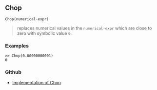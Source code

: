 ## Chop

```
Chop(numerical-expr)
```

> replaces numerical values in the `numerical-expr` which are close to zero with symbolic value `0`.

### Examples

```
>> Chop(0.00000000001)
0
```

### Github

* [Implementation of Chop](https://github.com/axkr/symja_android_library/blob/master/symja_android_library/matheclipse-core/src/main/java/org/matheclipse/core/builtin/Arithmetic.java#L680) 

